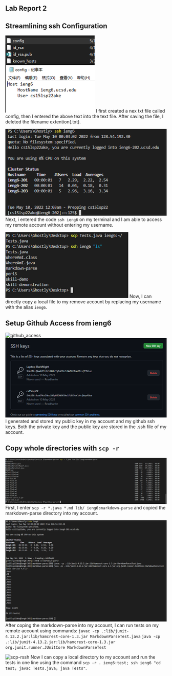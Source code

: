## Lab Report 2
## Streamlining ssh Configuration

![config](config.png)
I first created a nex txt file called config, then I entered the above text into the text file. After saving the file, I deleted the filename extention(.txt).

![ssh_ieng6](ssh_ieng6.png)
Next, i entered the code ```ssh ieng6``` on my terminal and I am able to access my remote account without entering my username.

![ieng6scp](ieng6scp.png)
Now, I can directly copy a local file to my remove account by replacing my username with the alias ```ieng6```.

## Setup Github Access from ieng6

![github_access](id_rsa_github.png)
![githubssh](githubssh.png)
I generated and stored my public key in my account and my github ssh keys.
Both the private key and the public key are stored in the .ssh file of my account.

## Copy whole directories with ```scp -r```

![copyall](copyall.png)
First, I enter ```scp -r *.java *.md lib/ ieng6:markdown-parse``` and copied the markdown-parse directory into my account.

![run](runmarkdownparse.png)
After coping the markdown-parse into my account, I can run tests on my remote account using commands:
```javac -cp .:lib/junit-4.13.2.jar:lib/hamcrest-core-1.3.jar MarkdownParseTest.java```
```java -cp .:lib/junit-4.13.2.jar:lib/hamcrest-core-1.3.jar org.junit.runner.JUnitCore MarkdownParseTest```

![scp-rssh](scp-rssh.png)
Now I can copy a local directory to my account and run the tests in one line using the command ```scp -r . ieng6:test; ssh ieng6 "cd test; javac Tests.java; java Tests"```.
